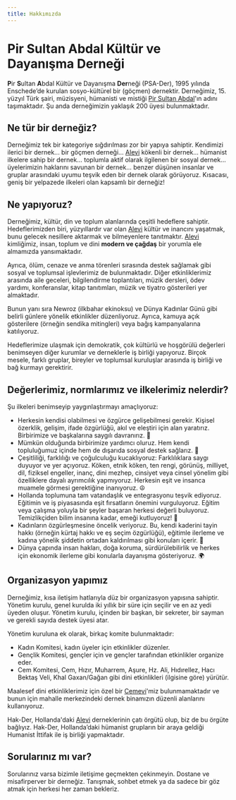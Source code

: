 ```yaml
---
title: Hakkımızda
---
```


# Pir Sultan Abdal Kültür ve Dayanışma Derneği

**P**ir **S**ultan **A**bdal Kültür ve Dayanışma **Der**neği (PSA-Der), 1995 yılında Enschede’de kurulan sosyo-kültürel bir (göçmen) dernektir. Derneğimiz, 15. yüzyıl Türk şairi, müzisyeni, hümanisti ve mistiği [Pir Sultan Abdal](https://tr.wikipedia.org/wiki/Pir_Sultan_Abdal)'ın adını taşımaktadır. Şu anda derneğimizin yaklaşık 200 üyesi bulunmaktadır.

## Ne tür bir derneğiz?
Derneğimiz tek bir kategoriye sığdırılması zor bir yapıya sahiptir. Kendimizi ilerici bir dernek... bir göçmen derneği... [Alevi](https://tr.wikipedia.org/wiki/Alevilik) kökenli bir dernek... hümanist ilkelere sahip bir dernek... toplumla aktif olarak ilgilenen bir sosyal dernek... üyelerimizin haklarını savunan bir dernek... benzer düşünen insanlar ve gruplar arasındaki uyumu teşvik eden bir dernek olarak görüyoruz. Kısacası, geniş bir yelpazede ilkeleri olan kapsamlı bir derneğiz!

## Ne yapıyoruz?
Derneğimiz, kültür, din ve toplum alanlarında çeşitli hedeflere sahiptir. Hedeflerimizden biri, yüzyıllardır var olan [Alevi](https://tr.wikipedia.org/wiki/Alevilik) kültür ve inancını yaşatmak, bunu gelecek nesillere aktarmak ve bilmeyenlere tanıtmaktır. [Alevi](https://tr.wikipedia.org/wiki/Alevilik) kimliğimiz, insan, toplum ve dini **modern ve çağdaş** bir yorumla ele almamızda yansımaktadır.

Ayrıca, ölüm, cenaze ve anma törenleri sırasında destek sağlamak gibi sosyal ve toplumsal işlevlerimiz de bulunmaktadır. Diğer etkinliklerimiz arasında aile geceleri, bilgilendirme toplantıları, müzik dersleri, ödev yardımı, konferanslar, kitap tanıtımları, müzik ve tiyatro gösterileri yer almaktadır.

Bunun yanı sıra Newroz (ilkbahar ekinoksu) ve Dünya Kadınlar Günü gibi belirli günlere yönelik etkinlikler düzenliyoruz. Ayrıca, kamuya açık gösterilere (örneğin sendika mitingleri) veya bağış kampanyalarına katılıyoruz.

Hedeflerimize ulaşmak için demokratik, çok kültürlü ve hoşgörülü değerleri benimseyen diğer kurumlar ve derneklerle iş birliği yapıyoruz. Birçok mesele, farklı gruplar, bireyler ve toplumsal kuruluşlar arasında iş birliği ve bağ kurmayı gerektirir.

## Değerlerimiz, normlarımız ve ilkelerimiz nelerdir?
Şu ilkeleri benimseyip yaygınlaştırmayı amaçlıyoruz:

- Herkesin kendisi olabilmesi ve özgürce gelişebilmesi gerekir. Kişisel özerklik, gelişim, ifade özgürlüğü, akıl ve eleştiri için alan yaratırız. Birbirimize ve başkalarına saygılı davranırız. 🐣
- Mümkün olduğunda birbirimize yardımcı oluruz. Hem kendi topluluğumuz içinde hem de dışarıda sosyal destek sağlarız. 👫
- Çeşitliliği, farklılığı ve çoğulculuğu kucaklıyoruz: Farklılıklara saygı duyuyor ve yer açıyoruz. Köken, etnik köken, ten rengi, görünüş, milliyet, dil, fiziksel engeller, inanç, dini mezhep, cinsiyet veya cinsel yönelim gibi özelliklere dayalı ayrımcılık yapmıyoruz. Herkesin eşit ve insanca muamele görmesi gerektiğine inanıyoruz. ☮
- Hollanda toplumuna tam vatandaşlık ve entegrasyonu teşvik ediyoruz. Eğitimin ve iş piyasasında eşit fırsatların önemini vurguluyoruz. Eğitim veya çalışma yoluyla bir şeyler başaran herkesi değerli buluyoruz. Temizlikçiden bilim insanına kadar, emeği kutluyoruz! 👷
- Kadınların özgürleşmesine öncelik veriyoruz. Bu, kendi kaderini tayin hakkı (örneğin kürtaj hakkı ve eş seçim özgürlüğü), eğitimle ilerleme ve kadına yönelik şiddetin ortadan kaldırılması gibi konuları içerir. 👩
- Dünya çapında insan hakları, doğa koruma, sürdürülebilirlik ve herkes için ekonomik ilerleme gibi konularla dayanışma gösteriyoruz. 🌍

## Organizasyon yapımız
Derneğimiz, kısa iletişim hatlarıyla düz bir organizasyon yapısına sahiptir. Yönetim kurulu, genel kurulda iki yıllık bir süre için seçilir ve en az yedi üyeden oluşur. Yönetim kurulu, içinden bir başkan, bir sekreter, bir sayman ve gerekli sayıda destek üyesi atar.

Yönetim kuruluna ek olarak, birkaç komite bulunmaktadır:
- Kadın Komitesi, kadın üyeler için etkinlikler düzenler.
- Gençlik Komitesi, gençler için ve gençler tarafından etkinlikler organize eder.
- Cem Komitesi, Cem, Hızır, Muharrem, Aşure, Hz. Ali, Hıdırellez, Hacı Bektaş Veli, Khal Gaxan/Gağan gibi dini etkinlikleri (ilgisine göre) yürütür.

Maalesef dini etkinliklerimiz için özel bir [Cemevi](https://tr.wikipedia.org/wiki/Cemevi)'miz bulunmamaktadır ve bunun için mahalle merkezindeki dernek binamızın düzenli alanlarını kullanıyoruz.

Hak-Der, Hollanda'daki [Alevi](https://tr.wikipedia.org/wiki/Alevilik) derneklerinin çatı örgütü olup, biz de bu örgüte bağlıyız. Hak-Der, Hollanda’daki hümanist grupların bir araya geldiği Humanist İttifak ile iş birliği yapmaktadır.

## Sorularınız mı var?
Sorularınız varsa bizimle iletişime geçmekten çekinmeyin. Dostane ve misafirperver bir derneğiz. Tanışmak, sohbet etmek ya da sadece bir göz atmak için herkesi her zaman bekleriz.
